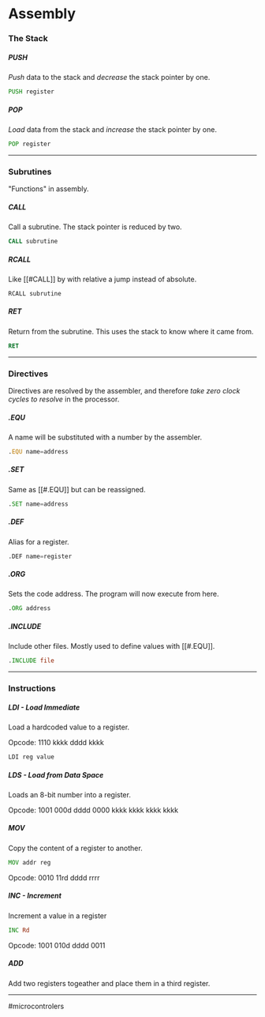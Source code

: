 # Assembly

### The Stack

##### PUSH
*Push* data to the stack and *decrease* the stack pointer by one.

```asm
PUSH register
```

##### POP
*Load* data from the stack and *increase* the stack pointer by one.

```asm
POP register
```

---

### Subrutines
"Functions" in assembly.

##### CALL
Call a subrutine. The stack pointer is reduced by two.

```asm
CALL subrutine
```

##### RCALL
Like [[#CALL]] by with relative a jump instead of absolute.

```asm
RCALL subrutine
```


##### RET
Return from the subrutine. This uses the stack to know where it came from.

```asm
RET
```

---

### Directives
Directives are resolved by the assembler, and therefore *take zero clock cycles to resolve* in the processor.

##### .EQU
A name will be substituted with a number by the assembler.

```asm
.EQU name=address
```

##### .SET
Same as [[#.EQU]] but can be reassigned.

```asm
.SET name=address
```

##### .DEF
Alias for a register.

```asm
.DEF name=register
```

##### .ORG
Sets the code address. The program will now execute from here.

```asm
.ORG address
```

##### .INCLUDE
Include other files. Mostly used to define values with [[#.EQU]].

```asm
.INCLUDE file
```

---

### Instructions

##### LDI - Load Immediate
Load a hardcoded value to a register.

Opcode: $1110\ \text{kkkk}\ \text{dddd}\ \text{kkkk}$

```asm
LDI reg value
```

##### LDS - Load from Data Space
Loads an 8-bit number into a register.


Opcode: $1001\ 000\text{d}\ \text{dddd}\ 0000\ \text{kkkk}\ \text{kkkk}\ \text{kkkk}\ \text{kkkk}$

##### MOV
Copy the content of a register to another.

```asm
MOV addr reg
```
Opcode: $0010\ 11\text{rd}\ \text{dddd}\ \text{rrrr}$

##### INC - Increment
Increment a value in a register

```asm
INC Rd
```

Opcode: $1001\ 010\text{d}\ \text{dddd}\ 0011$

##### ADD
Add two registers togeather and place them in a third register.

---
#microcontrolers 
